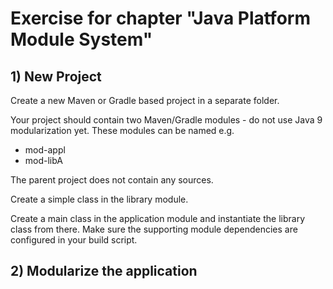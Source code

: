 # Exercise for chapter "Java Platform Module System"

## 1) New Project

Create a new Maven or Gradle based project in a separate folder.

Your project should contain two Maven/Gradle modules - do not use Java 9 modularization yet. These 
modules can be named e.g. 

* mod-appl 
* mod-libA 

The parent project does not contain any sources.

Create a simple class in the library module.

Create a main class in the application module and instantiate the library class from there. Make
sure the supporting module dependencies are configured in your build script.

## 2) Modularize the application

